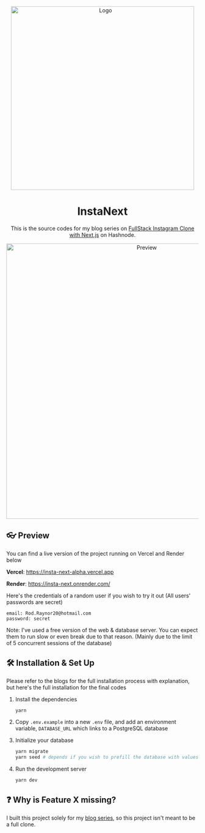 <div align="center">
  <img alt="Logo" src="https://user-images.githubusercontent.com/55322546/229516257-0e0fb6e6-6fad-4202-bc85-66b4b6a096c4.png" width="480" />
</div>
<h1 align="center">
  InstaNext
</h1>
<p align="center">
  This is the source codes for my blog series on <a href="https://blogs.shenyien.cyou/series/insta-next" target="_blank">FullStack Instagram Clone with Next.js</a> on Hashnode.
</p>
<div align="center">
  <img alt="Preview" src="https://user-images.githubusercontent.com/55322546/230150941-c7e1bea1-649c-45e7-ad0a-28671131b0cb.png" width="720" />
</div>

## 👓 Preview

You can find a live version of the project running on Vercel and Render below

**Vercel**: https://insta-next-alpha.vercel.app

**Render**: https://insta-next.onrender.com/

Here's the credentials of a random user if you wish to try it out (All users' passwords are secret)

```
email: Rod.Raynor20@hotmail.com
password: secret
```

Note: I've used a free version of the web & database server. You can expect them to run slow or even break due to that reason. (Mainly due to the limit of 5 concurrent sessions of the database)

## 🛠 Installation & Set Up

Please refer to the blogs for the full installation process with explanation, but here's the full installation for the final codes

1. Install the dependencies

   ```bash
   yarn
   ```

2. Copy `.env.example` into a new `.env` file, and add an environment variable, `DATABASE_URL` which links to a PostgreSQL database

3. Initialize your database

   ```bash
   yarn migrate
   yarn seed # depends if you wish to prefill the database with values or not
   ```

4. Run the development server

   ```bash
   yarn dev
   ```

## ❓ Why is Feature X missing?

I built this project solely for my [blog series](https://blogs.shenyien.cyou/series/insta-next), so this project isn't meant to be a full clone.
